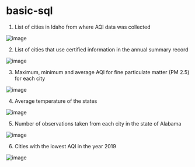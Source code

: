# basic-sql

1. List of cities in Idaho from where AQI data was collected

![image](https://user-images.githubusercontent.com/100371736/156536225-3315c796-d636-4617-a341-d1dac8f805ac.png)

2. List of cities that use certified information in the annual summary record

![image](https://user-images.githubusercontent.com/100371736/156541026-0932c2a7-982a-4730-ba26-703f1a59e88c.png)

3. Maximum, minimum and average AQI for fine particulate matter (PM 2.5) for each city

![image](https://user-images.githubusercontent.com/100371736/156542412-d741bc27-8521-40e2-a596-f272016b43f2.png)

4. Average temperature of the states

![image](https://user-images.githubusercontent.com/100371736/156544077-0a7d8247-8449-4f07-82e8-0c967ee22c88.png)

5. Number of observations taken from each city in the state of Alabama

![image](https://user-images.githubusercontent.com/100371736/156545935-185b44e7-9f6f-4313-8656-8633acd7b352.png)

6. Cities with the lowest AQI in the year 2019

![image](https://user-images.githubusercontent.com/100371736/156546186-0cdb7e7f-5f7a-41d3-aac7-aa71b95ba906.png)



